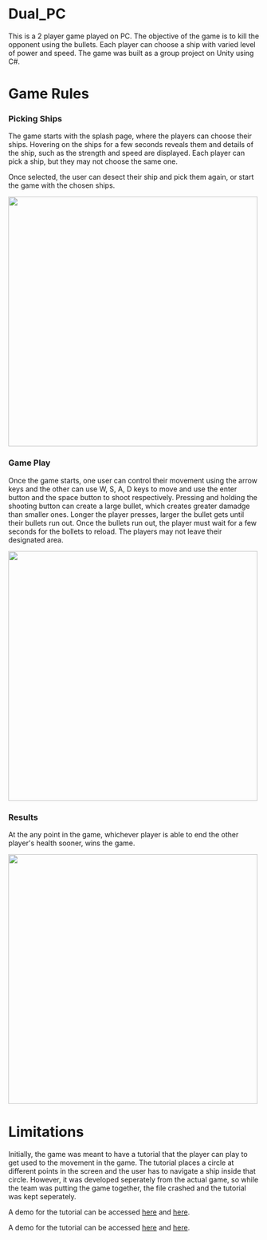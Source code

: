 # Dual_PC
This is a 2 player game played on PC. The objective of the game is to kill the opponent using the bullets. Each player can choose a ship with varied level of power and speed. The game was built as a group project on Unity using C#. 


<h1>Game Rules</h1>

<h3>Picking Ships</h3>
The game starts with the splash page, where the players can choose their ships. Hovering on the ships for a few seconds reveals them and details of the ship, such as the strength and speed are displayed. Each player can pick a ship, but they may not choose the same one. 

Once selected, the user can desect their ship and pick them again, or start the game with the chosen ships. 

<img src="https://user-images.githubusercontent.com/83880425/121765201-34798e80-cb17-11eb-8cb5-c674bca9f9fd.png" width="500" />

<h3>Game Play</h3>

Once the game starts, one user can control their movement using the arrow keys and the other can use W, S, A, D keys to move and use the enter button and the space button to shoot respectively. Pressing and holding the shooting button can create a large bullet, which creates greater damadge than smaller ones. Longer the player presses, larger the bullet gets until their bullets run out. Once the bullets run out, the player must wait for a few seconds for the bollets to reload. The players may not leave their designated area. 

<img src="https://user-images.githubusercontent.com/83880425/121765377-6e976000-cb18-11eb-9546-134110e1ccb5.png" width="500" />

<h3>Results</h3>

At the any point in the game, whichever player is able to end the other player's health sooner, wins the game. 

<img src="https://user-images.githubusercontent.com/83880425/121765432-bd44fa00-cb18-11eb-89ba-34b59d192637.png" width="500"/>

<h1>Limitations</h1>

Initially, the game was meant to have a tutorial that the player can play to get used to the movement in the game. The tutorial places a circle at different points in the screen and the user has to navigate a ship inside that circle. However, it was developed seperately from the actual game, so while the team was putting the game together, the file crashed and the tutorial was kept seperately. 

A demo for the tutorial can be accessed <a href="https://github.com/PrarthonaPaul/Dual_PC/blob/main/elementary%20final%202021-05-25%2016-25-05.mp4">here</a> and <a href="https://drive.google.com/file/d/1XDsnt60rBbDIT_bjysdfRhC51OqgAZcw/view?usp=sharing">here</a>.

A demo for the tutorial can be accessed <a href="https://github.com/PrarthonaPaul/Dual_PC/blob/main/Dual!_PC%202021-05-25%2016-28-44%20(1).mp4">here</a> and <a href="https://drive.google.com/file/d/1Jnjt-kC7PhpqjQMRq2uwB-sipsP4Y4Ur/view?usp=sharing">here</a>.

